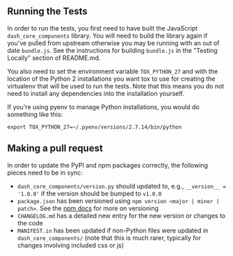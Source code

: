 ## Running the Tests

In order to run the tests, you first need to have built the JavaScript
`dash_core_components` library. You will need to build the library again if
you've pulled from upstream otherwise you may be running with an out of date
`bundle.js`. See the instructions for building `bundle.js` in the "Testing
Locally" section of README.md.

You also need to set the environment variable `TOX_PYTHON_27` and with the
location of the Python 2 installations you want tox to use for creating the
virtualenv that will be used to run the tests. Note that this means you do not
need to install any dependencies into the installation yourself.

If you're using pyenv to manage Python installations, you would do something
like this:

```
export TOX_PYTHON_27=~/.pyenv/versions/2.7.14/bin/python
```

## Making a pull request
In order to update the PyPI and npm packages correctly, the following pieces need to be in sync:

- `dash_core_components/version.py` should updated to, e.g., `__version__ = '1.0.0'` if the version should be bumped to `v1.0.0`
- `package.json` has been versioned using `npm version <major | minor | patch>`. See the [npm docs](https://docs.npmjs.com/cli/version) for more on versioning
- `CHANGELOG.md` has a detailed new entry for the new version or changes to the code
- `MANIFEST.in` has been updated if non-Python files were updated in `dash_core_components/` (note that this is much rarer, typically for changes involving included css or js)
